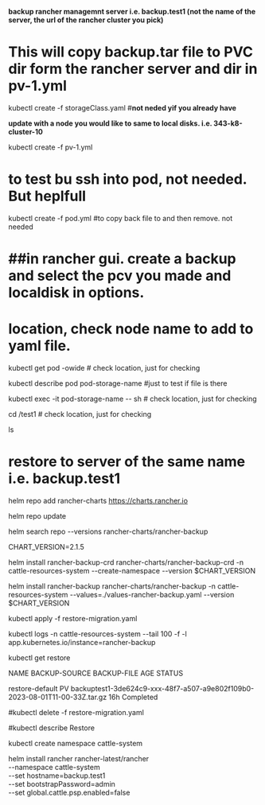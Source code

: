 **backup rancher managemnt server i.e. backup.test1   (not the name of the server, the url of the rancher cluster you pick)**
 
# This will copy backup.tar file to PVC dir form the rancher server and dir in pv-1.yml
 
kubectl create -f storageClass.yaml #**not neded yif you already have**

**update with a node you would like to same to local disks. i.e. 343-k8-cluster-10** 

kubectl create -f pv-1.yml

# to test bu ssh into pod, not needed. But heplfull

kubectl create -f pod.yml  #to copy back file to and then remove. not needed

# ##in rancher gui. create a backup and select the pcv you made and localdisk in options.

#  location, check node name to add to yaml file.

kubectl get pod -owide   # check location, just for checking

kubectl describe pod pod-storage-name #just to test if file is there

kubectl exec -it pod-storage-name -- sh # check location, just for checking

cd /test1 # check location, just for checking

ls 


# restore to server of the same name i.e.  backup.test1

 
 
helm repo add rancher-charts https://charts.rancher.io

helm repo update
 
 
helm search repo --versions rancher-charts/rancher-backup
 
CHART_VERSION=2.1.5
 
helm install rancher-backup-crd rancher-charts/rancher-backup-crd -n cattle-resources-system --create-namespace --version $CHART_VERSION
 
helm install rancher-backup rancher-charts/rancher-backup -n cattle-resources-system --values=./values-rancher-backup.yaml  --version $CHART_VERSION
 
kubectl apply -f restore-migration.yaml

kubectl logs -n cattle-resources-system --tail 100 -f -l app.kubernetes.io/instance=rancher-backup

kubectl get restore

NAME              BACKUP-SOURCE   BACKUP-FILE                                                                    AGE   STATUS

restore-default   PV              backuptest1-3de624c9-xxx-48f7-a507-a9e802f109b0-2023-08-01T11-00-33Z.tar.gz   16h   Completed
 
#kubectl delete -f restore-migration.yaml

#kubectl describe Restore
 
 
kubectl create namespace cattle-system
 
helm install rancher rancher-latest/rancher \
  --namespace cattle-system \
  --set hostname=backup.test1 \
  --set bootstrapPassword=admin \
  --set global.cattle.psp.enabled=false
 
